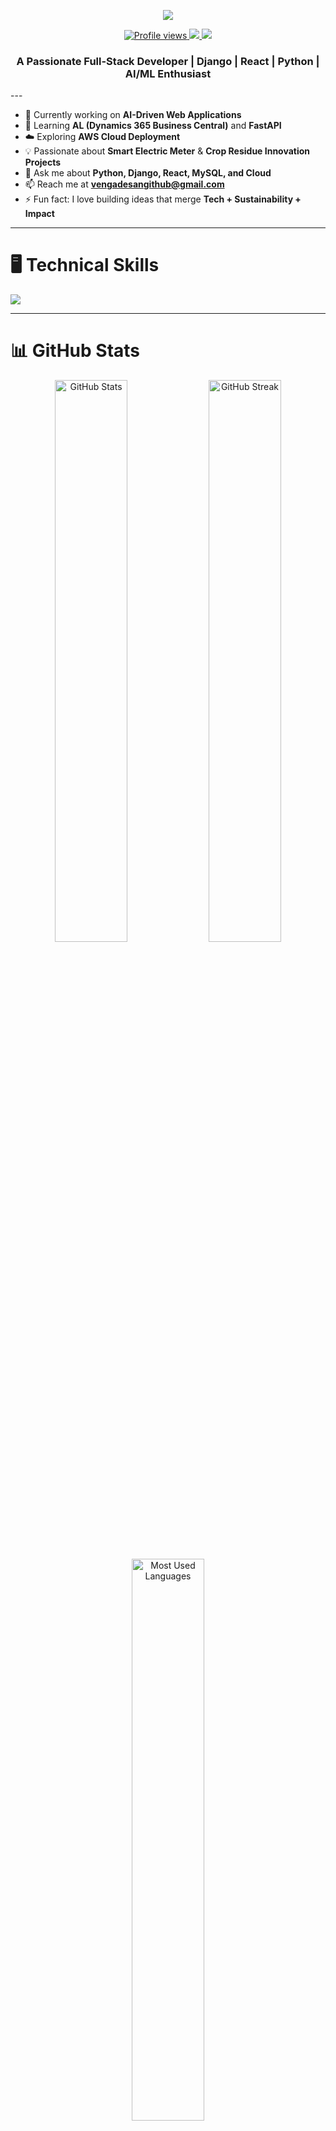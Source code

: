 <!--
**vengadesan-g/vengadesan-g** is a ✨ _special_ ✨ repository because its `README.md` (this file) appears on your GitHub profile.
-->

<p align="center">
  <img src="https://readme-typing-svg.herokuapp.com?color=00BFFF&width=420&height=28&lines=Hi+👋+I'm+Vengadesan+G;Full-Stack+Developer;AI%2FML+%26+Cloud+Enthusiast;Building+Smart+Tech+Solutions;Nice+to+meet+you!&center=true">
<p align="center">
  <a href="https://github.com/vengadesan-g?tab=repositories">
    <img src="https://komarev.com/ghpvc/?username=vengadesan-g&label=Profile%20Views&color=0e75b6&style=flat" alt="Profile views"/>
  </a>
  <a href="mailto:vengadesang@gmail.com">
    <img src="https://img.shields.io/badge/Email-vengadesang%40gmail.com-blue?style=flat-square&logo=gmail"/>
  </a>
  <a href="https://linkedin.com/in/vengadesang">
    <img src="https://img.shields.io/badge/LinkedIn-Vengadesang-blue?style=flat-square&logo=linkedin"/>
  </a>
  <h3 align="center">A Passionate Full-Stack Developer | Django | React | Python | AI/ML Enthusiast</h3>

</p>

</p>
---

- 🔭 Currently working on **AI-Driven Web Applications**  
- 🌱 Learning **AL (Dynamics 365 Business Central)** and **FastAPI**  
- ☁️ Exploring **AWS Cloud Deployment**  
- 💡 Passionate about **Smart Electric Meter** & **Crop Residue Innovation Projects**  
- 💬 Ask me about **Python, Django, React, MySQL, and Cloud**  
- 📫 Reach me at **vengadesangithub@gmail.com**  
- ⚡ Fun fact: I love building ideas that merge **Tech + Sustainability + Impact**  

---

# 🖥️ Technical Skills  
<p align="left">
  <img src="https://skillicons.dev/icons?i=python,django,java,spring,html,css,js,react,mysql,postgresql,git,vscode,postman,aws,linux" />

</p>


---

# 📊 GitHub Stats  
<p align="center">
  <img width="48%" src="https://github-readme-stats.vercel.app/api?username=Vengadesan017&show_icons=true&theme=tokyonight" alt="GitHub Stats" />
  <img width="48%" src="https://github-readme-streak-stats.herokuapp.com/?user=Vengadesan017&theme=tokyonight" alt="GitHub Streak"/>
</p>

<p align="center">
  <img width="48%" src="https://github-readme-stats.vercel.app/api/top-langs/?username=vengadesan-g&layout=compact&theme=tokyonight" alt="Most Used Languages" />
</p>

---

# 🏆 GitHub Trophies  
<p align="center">
  <img src="https://github-profile-trophy.vercel.app/?username=vengadesan-g&theme=onedark&no-frame=false&margin-w=10">
</p>

---

<p align="center">
  <img src="https://github.com/7oSkaaa/7oSkaaa/blob/main/Images/about_me.gif?raw=true" width="200px" alt="About Me GIF">
</p>

---

![Profile Views](https://komarev.com/ghpvc/?username=vengadesan-g&label=Profile%20Views&color=blue&style=flat)
